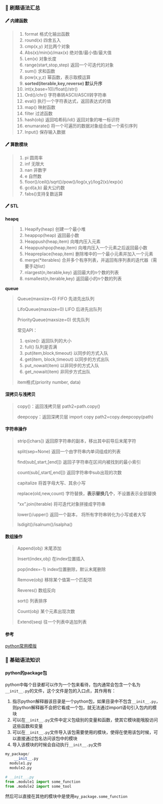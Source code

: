 ### :open_book: 刷题语法汇总

#### :pen: 内建函数

> 1. format 格式化输出函数
> 2. round(x) 四舍五入
> 3. cmp(x,y) 对比两个对象
> 4. Abs(x)/min(x)/max(x) 绝对值/最小值/最大值
> 5. Len(x) 对象长度
> 6. range(start,stop,step) 返回一个可迭代的对象
> 7. sum() 求和函数
> 8. pow(x,y,z) 幂函数，表示取模运算
> 9. **sorted(iterable,key,reverse) 默认升序**
> 10.  int(x,base=10)/float()/str()
> 11. Ord()/chr() 字符串转ASCII/ASCII转字符串
> 12. eval() 执行一个字符表达式，返回表达式的值
> 13. map() 映射函数
> 14. filter 过滤函数
> 15. hash(obj) 返回哈希码/id() 返回对象的唯一标识符
> 16. enumarate() 将一个可遍历的数据对象组合成一个索引序列
> 17. Input() 保存输入数据 



#### :pen: 算数模块

> 1. pi 圆周率
> 2. inf 无限大
> 3. nan 非数字
> 4. e 自然数
> 5. floor()/ceil()/sqrt()/pow()/log(x,y)/log2(x)/exp(x) 
> 6. gcd(a,b) 最大公约数
> 7. fabs()支持复数运算



#### :pen: STL

**heapq**

> 1. Heapify(heap) 创建一个最小堆
> 2. heappop(heap) 返回最小数
> 3. Heappush(heap,item) 向堆内压入元素
> 4. Heappushpop(heap,item) 向堆内压入一个元素之后返回最小数
> 5. Heapreplace(heap,item) 删除堆中的一个最小元素并加入一个元素
> 6. merge(*iterables) 合并多个有序列表，并返回有序列表的迭代器（需要手动list）
> 7. nlargest(n,iterable,key) 返回最大的n个数的列表
> 8. nsmallest(n,iterable,key) 返回最小的n个数的列表

**queue**

> Queue(maxsize=0) FIFO 先进先出队列
>
> LifoQueue(maxsize=0) LIFO 后进先出队列
>
> PriorityQueue(maxsize=0) 优先队列
>
> 常见API：
>
> 1. qsize(): 返回队列的大小
> 2. full() 队列是否满
> 3. put(item,block,timeout) 以同步的方式入队
> 4. get(item, block,timeout) 以同步的方式出队
> 5. put_nowait(item) 以非同步的方式入队
> 6. get_nowait(item) 非同步方式出队
>
> item格式(priority number, data)



#### 深拷贝与浅拷贝

> copy()：返回浅拷贝层 path2=path.copy()
>
> deepcopy：返回深拷贝层 import copy path2=copy.deepcopy(path)



#### 字符串操作

>  strip([chars]) 返回原字符串的副本，移出其中前导后末尾字符
>
> split(sep=None) 返回一个由字符串内单词组成的列表
>
> find(sub[,start,[end]]) 返回子字符串在区间内被找到的最小索引
>
> count(sub[,start[,end]]) 返回字符串中sub出现的次数
>
> capitalize 将首字母大写、其余小写
>
> replace(old,new,count) 字符替换，**表示替换几个**，不设置表示全部替换
>
> “xx”.join(iterable) 将可迭代对象拼接成字符串
>
> lower()/upper() 返回一个副本， 将所有字符串转化为小写或者大写
>
> Isdigit()/isalnum()/isalpha()

#### 数组操作

> Append(obj) 末尾添加
>
> Insert(index,obj) 在index位置插入
>
> pop(index=-1) index位置删除，默认末尾删除
>
> Remove(obj) 移除某个值第一个匹配项
>
> Reveres() 数组反向
>
> sort() 列表排序
>
> Count(obj) 某个元素出现次数
>
> Extend(seq) 往一个列表中追加列表



#### 参考

[python常用模版](https://blog.csdn.net/Shenpibaipao/article/details/105873407)



### :open_book: 基础语法知识

#### python的package包

python中每个目录都可以作为一个包来看待，包内通常会包含一个名为`__init__.py`的文件，这个文件是包的入口点，其作用有：

1. 指示python解释器该目录是一个python包，如果目录中不包含`__init__.py`，则python解释器不会把它看成一个包，就无法通过import语句引入包内的模块
2. 可以在`__init__.py`文件中定义包级别的变量和函数，使其它模块能哦股访问这些函数和变量
3. 可以在`__init__.py`文件导入该包需要使用的模块，使得在使用该包时候，可以直接通过包名访问该包中的模块
4. 导入该模块的时候会自动执行`__init__.py`文件

```python
my_package/
	__init__.py
  module1.py
  module2.py
  
# __init__.py
from .module1 import some_function
from .module2 import some_tool
```

然后可以直接在其他的模块中是使用`my_package.some_function`

